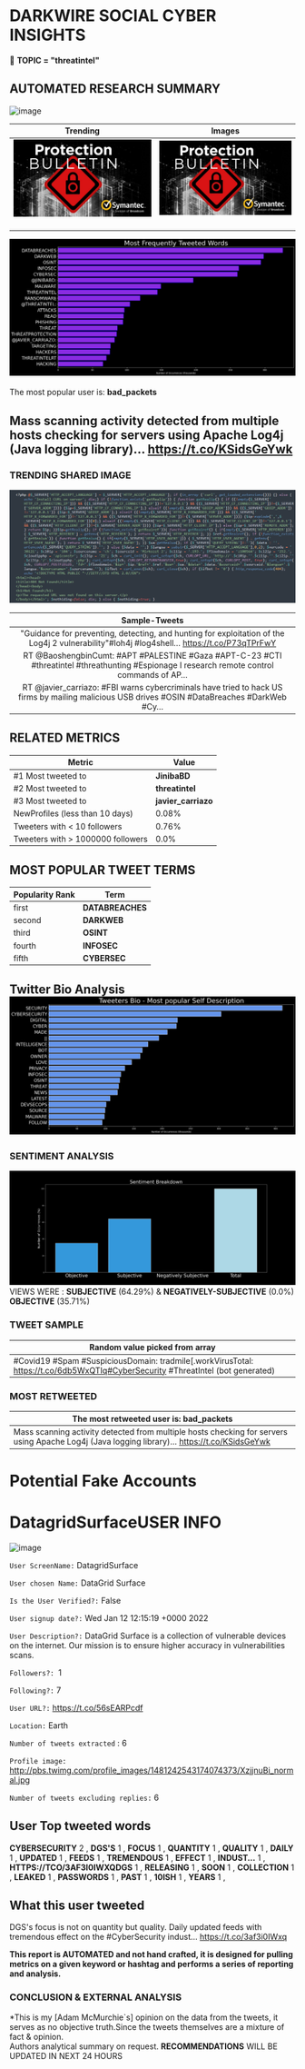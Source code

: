 # DARKWIRE SOCIAL CYBER INSIGHTS 
&#x1F34E; **TOPIC = "threatintel"**

## AUTOMATED RESEARCH SUMMARY
  ![image](darkLogo.png)   

|  Trending  |   Images | 
:-------------------------:|:-------------------------:
|  ![image](assets/threatintel/imageFile1.jpg)     <img width=200/> | ![image](assets/threatintel/imageFile2.jpg) <img width=200/> |   
 
 
![image](assets/threatintel/TWEETS.png)
<br></br>
The most popular user is: **bad_packets**  
 

## Mass scanning activity detected from multiple hosts checking for servers using Apache Log4j (Java logging library)… https://t.co/KSidsGeYwk 

  




### TRENDING SHARED IMAGE

![image](assets/threatintel/twitterPostedImage.png)



|                **Sample-Tweets**        |
| :-------------: |
| "Guidance for preventing, detecting, and hunting for exploitation of the Log4j 2 vulnerability"#loh4j #log4shell… https://t.co/P73qTPrFwY |
| RT @BaoshengbinCumt: #APT #PALESTINE #Gaza #APT-C-23 #CTI #threatintel #threathunting #Espionage I research remote control commands of AP… |
| RT @javier_carriazo: #FBI warns cybercriminals have tried to hack US firms by mailing malicious USB drives #OSIN #DataBreaches #DarkWeb #Cy… |

## RELATED METRICS<br>
| Metric | Value |
| ------------- | ------------- |
| #1 Most tweeted to  | **JinibaBD** |
| #2 Most tweeted to  | **threatintel** |
| #3 Most tweeted to  | **javier_carriazo** |
| NewProfiles (less than 10 days) | 0.08%  |
| Tweeters with < 10 followers  | 0.76%|
| Tweeters with > 1000000 followers  | 0.0%  |



## MOST POPULAR TWEET TERMS 


| Popularity Rank  | Term |
| ------------- | ------------- |
| first  | **DATABREACHES**  |
| second  | **DARKWEB**  |
| third  | **OSINT** |
| fourth  | **INFOSEC**  |
| fifth  | **CYBERSEC**  |


## Twitter Bio Analysis![image](assets/threatintel/BIO.png)
### SENTIMENT ANALYSIS
![image](assets/threatintel/sentiment.png)
VIEWS WERE : **SUBJECTIVE**  (64.29%) & **NEGATIVELY-SUBJECTIVE** (0.0%) **OBJECTIVE** (35.71%)

### TWEET SAMPLE 
| Random value picked from array |
| ------------- |
|#Covid19 #Spam #SuspiciousDomain: tradmile[.workVirusTotal: https://t.co/6db5WxQTIq#CyberSecurity #ThreatIntel (bot generated) |

### MOST RETWEETED 

| The most retweeted user is: **bad_packets**  |
| ------------- |
| Mass scanning activity detected from multiple hosts checking for servers using Apache Log4j (Java logging library)… https://t.co/KSidsGeYwk |

# Potential Fake Accounts
 
# DatagridSurfaceUSER INFO
![image](http://pbs.twimg.com/profile_images/1481242543174074373/XzjjnuBi_normal.jpg)
 
`User ScreenName:` DatagridSurface 
 
`User chosen Name:` DataGrid Surface 
 
`Is the User Verified?:` False 
 
`User signup date?:` Wed Jan 12 12:15:19 +0000 2022 
 
`User Description?:` DataGrid Surface is a collection of vulnerable devices on the internet. Our mission is to ensure higher accuracy in vulnerabilities scans. 
 
`Followers?: `1 
 
`Following?:` 7 
 
`User URL?:` https://t.co/56sEARPcdf 
 
`Location:` Earth 
 
`Number of tweets extracted`  : 6 
 
`Profile image:` http://pbs.twimg.com/profile_images/1481242543174074373/XzjjnuBi_normal.jpg 
 
`Number of tweets excluding replies:` 6 
 

 

 
## User Top tweeted words 
 
**CYBERSECURITY** 2 , **DGS'S** 1 , **FOCUS** 1 , **QUANTITY** 1 , **QUALITY** 1 , **DAILY** 1 , **UPDATED** 1 , **FEEDS** 1 , **TREMENDOUS** 1 , **EFFECT** 1 , **INDUST…** 1 , **HTTPS://TCO/3AF3I0IWXQDGS** 1 , **RELEASING** 1 , **SOON** 1 , **COLLECTION** 1 , **LEAKED** 1 , **PASSWORDS** 1 , **PAST** 1 , **10ISH** 1 , **YEARS** 1 , 
 
## What this user tweeted
 
DGS's focus is not on quantity but quality. Daily updated feeds with tremendous effect on the #CyberSecurity indust… https://t.co/3af3i0IWxq
 

<b> This report is AUTOMATED and not hand crafted, it is designed for pulling metrics on a given keyword or hashtag and performs a series of reporting and analysis.</b>  
### CONCLUSION & EXTERNAL ANALYSIS

*This is my [Adam McMurchie`s] opinion on the data from the tweets, it serves as no objective truth.Since the tweets themselves are a mixture of fact & opinion.<br>
Authors analytical summary on request.
**RECOMMENDATIONS** WILL BE UPDATED IN NEXT  24 HOURS <br>